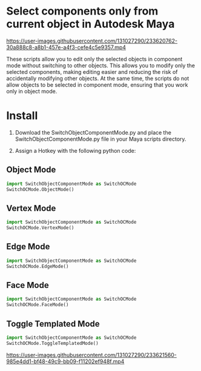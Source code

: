 # Select components only from current object in Autodesk Maya

https://user-images.githubusercontent.com/131027290/233620762-30a888c8-a8b1-457e-a4f3-cefe4c5e9357.mp4


These scripts allow you to edit only the selected objects in component mode without switching to other objects. This allows you to modify only the selected components, making editing easier and reducing the risk of accidentally modifying other objects. At the same time, the scripts do not allow objects to be selected in component mode, ensuring that you work only in object mode.

# Install

1. Download the SwitchObjectComponentMode.py and place the SwitchObjectComponentMode.py file in your Maya scripts directory.

2. Assign a Hotkey with the following python code:

## Object Mode
```python
import SwitchObjectComponentMode as SwitchOCMode
SwitchOCMode.ObjectMode()
```
## Vertex Mode
```python
import SwitchObjectComponentMode as SwitchOCMode
SwitchOCMode.VertexMode()
```
## Edge Mode
```python
import SwitchObjectComponentMode as SwitchOCMode
SwitchOCMode.EdgeMode()
```
## Face Mode
```python
import SwitchObjectComponentMode as SwitchOCMode
SwitchOCMode.FaceMode()
```

## Toggle Templated Mode
```python
import SwitchObjectComponentMode as SwitchOCMode
SwitchOCMode.ToggleTemplatedMode()
```

https://user-images.githubusercontent.com/131027290/233621560-985e4dd1-bf48-49c9-bb09-f11202ef948f.mp4
